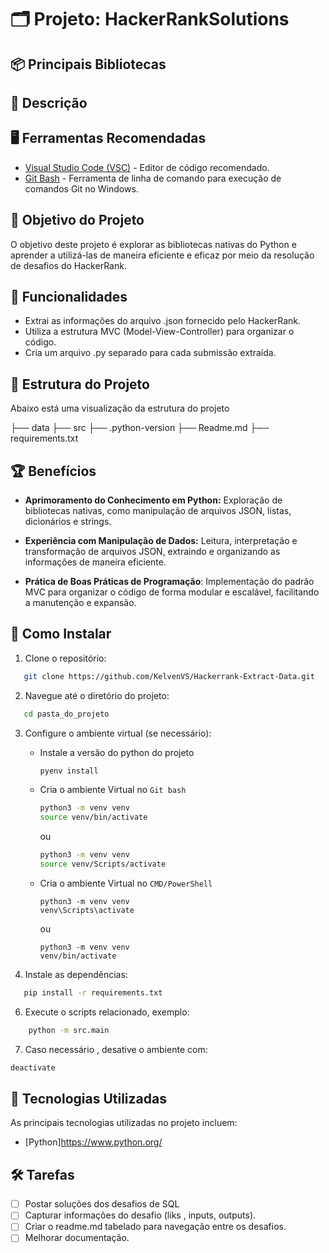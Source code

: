 # 🗂️ Projeto: HackerRankSolutions

## 📦 Principais Bibliotecas

## 📝 Descrição

## 🖥️ Ferramentas Recomendadas

- [Visual Studio Code (VSC)](https://code.visualstudio.com/) - Editor de código recomendado.
- [Git Bash](https://gitforwindows.org/) - Ferramenta de linha de comando para execução de comandos Git no Windows.

## 🎯 Objetivo do Projeto

O objetivo deste projeto é explorar as bibliotecas nativas do Python e aprender a utilizá-las de maneira eficiente e eficaz por meio da resolução de desafios do HackerRank.

## 🚀 Funcionalidades

- Extrai as informações do arquivo .json fornecido pelo HackerRank.
- Utiliza a estrutura MVC (Model-View-Controller) para organizar o código.
- Cria um arquivo .py separado para cada submissão extraída.

## 📂 Estrutura do Projeto

Abaixo está uma visualização da estrutura do projeto

├── data
├── src
├── .python-version
├── Readme.md
├── requirements.txt

## 🏆 Benefícios

- **Aprimoramento do Conhecimento em Python:** Exploração de bibliotecas nativas, como manipulação de arquivos JSON, listas, dicionários e strings.

- **Experiência com Manipulação de Dados:** Leitura, interpretação e transformação de arquivos JSON, extraindo e organizando as informações de maneira eficiente.

- **Prática de Boas Práticas de Programação**: Implementação do padrão MVC para organizar o código de forma modular e escalável, facilitando a manutenção e expansão.

## 🚀 Como Instalar

1. Clone o repositório:
```bash
   git clone https://github.com/KelvenVS/Hackerrank-Extract-Data.git
```

2. Navegue até o diretório do projeto:
```bash
   cd pasta_do_projeto
```
3. Configure o ambiente virtual (se necessário):
    - Instale a versão do python do projeto
        ```bash
        pyenv install
        ```

    - Cria o ambiente Virtual no `Git bash`
        ```bash
        python3 -m venv venv
        source venv/bin/activate
        ```
        ou
        ```bash
        python3 -m venv venv
        source venv/Scripts/activate
        ```

    - Cria o ambiente Virtual no `CMD/PowerShell`
        ```shell
        python3 -m venv venv
        venv\Scripts\activate
        ```
        ou
        ```shell
        python3 -m venv venv
        venv/bin/activate
        ```

5. Instale as dependências:
```bash
   pip install -r requirements.txt
```

6. Execute o scripts relacionado, exemplo:
```bash
    python -m src.main
```

7. Caso necessário , desative o ambiente com:
```bash
deactivate
```
## 🚀 Tecnologias Utilizadas

As principais tecnologias utilizadas no projeto incluem:

- [Python]<https://www.python.org/>

## 🛠️ Tarefas

- [ ] Postar soluções dos desafios de SQL
- [ ] Capturar informações do desafio (liks , inputs, outputs).
- [ ] Criar o readme.md tabelado para navegação entre os desafios.
- [ ] Melhorar documentação.